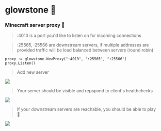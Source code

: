 # glowstone 🌟
### Minecraft server proxy 💫

> :4013 is a port you'd like to listen on for incoming connections

> :25565, :25566 are downstream servers, if multiple addresses are provided traffic will be load balanced between servers (round robin)
```
proxy := glowstone.NewProxy(":4013", ":25565", ":25566")
proxy.Listen()
```

> Add new server

![](https://i.imgur.com/YrBW4bP.png)

> Your server should be visible and repspond to client's healthchecks

![](https://i.imgur.com/Itc5rZv.png)

>If your downstream servers are reachable, you should be able to play 🍾

![](https://i.imgur.com/HZhy7HJ.png)
